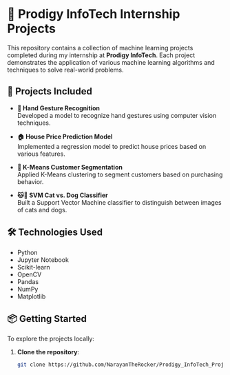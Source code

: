 # 📁 Prodigy InfoTech Internship Projects

This repository contains a collection of machine learning projects completed during my internship at **Prodigy InfoTech**. Each project demonstrates the application of various machine learning algorithms and techniques to solve real-world problems.

## 🚀 Projects Included

- **🤚 Hand Gesture Recognition**  
  Developed a model to recognize hand gestures using computer vision techniques.

- **🏠 House Price Prediction Model**  
  Implemented a regression model to predict house prices based on various features.

- **👥 K-Means Customer Segmentation**  
  Applied K-Means clustering to segment customers based on purchasing behavior.

- **🐱🐶 SVM Cat vs. Dog Classifier**  
  Built a Support Vector Machine classifier to distinguish between images of cats and dogs.

## 🛠️ Technologies Used

- Python  
- Jupyter Notebook  
- Scikit-learn  
- OpenCV  
- Pandas  
- NumPy  
- Matplotlib

## 📦 Getting Started

To explore the projects locally:

1. **Clone the repository**:

   ```bash
   git clone https://github.com/NarayanTheRocker/Prodigy_InfoTech_Projects.git
